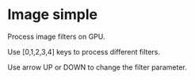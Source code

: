 # Image simple
 
 Process image filters on GPU.
 
 Use [0,1,2,3,4] keys to process different filters.
 
 Use arrow UP or DOWN to change the filter parameter.